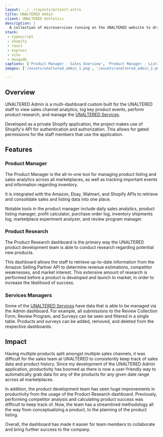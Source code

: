 ```yaml
---
layout: ../../layouts/project.astro
title: UNALTERED Admin
client: UNALTERED Athletics
description: |
  A collection of microservices running on the UNALTERED website to drive customer engagement, review collection, and more.
stack:
 - typescript
 - shopify
 - react
 - express
 - vite
 - mongodb
captions: ['Product Manager - Sales Overview', 'Product Manager - Listing Updates', 'Product Research - Competitor Comparison', 'Surveys']
images: ['/assets/unaltered_admin_1.png', '/assets/unaltered_admin_2.png', '/assets/unaltered_admin_3.png', '/assets/surveys.png']

---
```


## Overview
UNALTERED Admin is a multi-dashboard custom built for the UNALTERED staff to view sales channel analytics, log key product events, perform product research, and manage the [UNALTERED Services](/projects/unaltered-services).

Developed as a private Shopify application, the project makes use of Shopify's API for authentication and authorization. This allows for gated permissions for the staff members that use the application.

## Features

### Product Manager
The Product Manager is the all-in-one tool for managing product listing and sales analytics across all marketplaces, as well as tracking important events and information regarding inventory.

It is integrated with the Amazon, Ebay, Walmart, and Shopify APIs to retrieve and consolidate sales and listing data into one place.

Notable tools in the product manager include daily sales analytics, product listing manager, profit calculator, purchase order log, inventory shipments log, marketplace experiment analyzer, and review program manager.

### Product Research
The Product Research dashboard is the primary way the UNALTERED product development team is able to conduct research regarding potential new products.

This dashboard allows the staff to retrieve up-to-date information from the Amazon Selling Partner API to determine revenue estimations, competitor weaknesses, and market interest. This extensive amount of research is performed before a product is developed and launch to market, in order to increase the likelihood of success.

### Services Managers
Some of the [UNALTERED Services](/projects/unaltered-services) have data that is able to be managed via the Admin dashboard. For example, all submissions to the Review Collection Form, Review Program, and Surveys can be seen and filtered in a single table. Products and surveys can be added, removed, and deleted from the respective dashboards.

## Impact
Having multiple products split amongst multiple sales channels, it was difficult for the sales team at UNALTERED to consistently keep track of sales data and product history. Since my development of the UNALTERED Admin application, productivity has boomed as there is now a user-friendly way to automatically grab data for any of the products for any given date range across all marketplaces.

In addition, the product development team has seen huge improvements in productivity from the usage of the Product Research dashboard. Previously, performing competitor analysis and calculating product success was difficult to keep track of. Now, the team has a streamlined methodology all the way from conceptualizing a product, to the planning of the product listing.

Overall, the dashboard has made it easier for team members to collaborate and bring further success to the company.